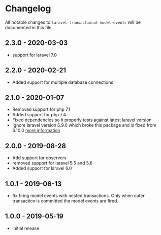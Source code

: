 # Changelog

All notable changes to `laravel-transactional-model-events` will be documented in this file

## 2.3.0 - 2020-03-03

- support for laravel 7.0

## 2.2.0 - 2020-02-21

- Added support for multiple database connections

## 2.1.0 - 2020-01-07

- Removed support for php 7.1
- Added support for php 7.4
- Fixed dependencies so it properly tests against latest laravel version
- Ignore laravel version 6.9.0 which broke this package and is fixed from 6.10.0 [more information](https://github.com/laravel/framework/issues/30948)

## 2.0.0 - 2019-08-28

- Add support for observers
- removed support for laravel 5.5 and 5.6
- Added support for laravel 6.0

## 1.0.1 - 2019-06-13

- fix firing model events with nested transactions. Only when outer transaction is committed the model events are fired.

## 1.0.0 - 2019-05-19

- initial release
